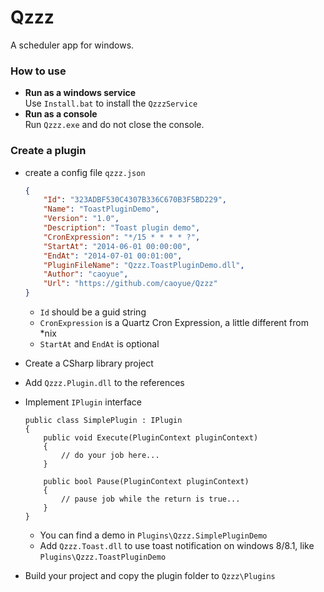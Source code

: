 Qzzz
====

A scheduler app for windows.

### How to use
- **Run as a windows service**<br/>
    Use ```Install.bat``` to install the ```QzzzService```
- **Run as a console**<br/>
    Run ```Qzzz.exe``` and do not close the console.

### Create a plugin
- create a config file ```qzzz.json```

    ```JSON
    {
        "Id": "323ADBF530C4307B336C670B3F5BD229",
        "Name": "ToastPluginDemo",
        "Version": "1.0",
        "Description": "Toast plugin demo",
        "CronExpression": "*/15 * * * * ?",
        "StartAt": "2014-06-01 00:00:00",
        "EndAt": "2014-07-01 00:01:00",
        "PluginFileName": "Qzzz.ToastPluginDemo.dll",
        "Author": "caoyue",
        "Url": "https://github.com/caoyue/Qzzz"
    }
    ```
    * ```Id``` should be a guid string
    * ```CronExpression``` is a Quartz Cron Expression, a little different from *nix
    * ```StartAt``` and ```EndAt``` is optional
- Create a CSharp library project
- Add ```Qzzz.Plugin.dll``` to the references
- Implement ```IPlugin``` interface

    ```CSharp
    public class SimplePlugin : IPlugin
    {
        public void Execute(PluginContext pluginContext)
        {
            // do your job here...
        }

        public bool Pause(PluginContext pluginContext)
        {
            // pause job while the return is true...
        }
    }
    ```
    * You can find a demo in ```Plugins\Qzzz.SimplePluginDemo```
    * Add ```Qzzz.Toast.dll``` to use toast notification on windows 8/8.1, like ```Plugins\Qzzz.ToastPluginDemo```
- Build your project and copy the plugin folder to ```Qzzz\Plugins```


